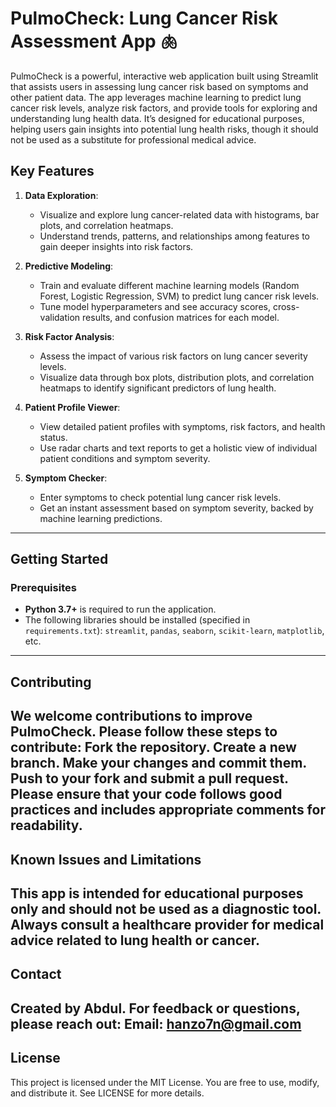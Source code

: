 # PulmoCheck: Lung Cancer Risk Assessment App 🫁

PulmoCheck is a powerful, interactive web application built using Streamlit that assists users in assessing lung cancer risk based on symptoms and other patient data. The app leverages machine learning to predict lung cancer risk levels, analyze risk factors, and provide tools for exploring and understanding lung health data. It’s designed for educational purposes, helping users gain insights into potential lung health risks, though it should not be used as a substitute for professional medical advice.

## Key Features
1. **Data Exploration**: 
   - Visualize and explore lung cancer-related data with histograms, bar plots, and correlation heatmaps.
   - Understand trends, patterns, and relationships among features to gain deeper insights into risk factors.
   
2. **Predictive Modeling**:
   - Train and evaluate different machine learning models (Random Forest, Logistic Regression, SVM) to predict lung cancer risk levels.
   - Tune model hyperparameters and see accuracy scores, cross-validation results, and confusion matrices for each model.

3. **Risk Factor Analysis**:
   - Assess the impact of various risk factors on lung cancer severity levels.
   - Visualize data through box plots, distribution plots, and correlation heatmaps to identify significant predictors of lung health.

4. **Patient Profile Viewer**:
   - View detailed patient profiles with symptoms, risk factors, and health status.
   - Use radar charts and text reports to get a holistic view of individual patient conditions and symptom severity.

5. **Symptom Checker**:
   - Enter symptoms to check potential lung cancer risk levels.
   - Get an instant assessment based on symptom severity, backed by machine learning predictions.

---

## Getting Started

### Prerequisites
- **Python 3.7+** is required to run the application.
- The following libraries should be installed (specified in `requirements.txt`): `streamlit`, `pandas`, `seaborn`, `scikit-learn`, `matplotlib`, etc.
---
## Contributing
We welcome contributions to improve PulmoCheck. Please follow these steps to contribute:
Fork the repository.
Create a new branch.
Make your changes and commit them.
Push to your fork and submit a pull request.
Please ensure that your code follows good practices and includes appropriate comments for readability.
---
## Known Issues and Limitations
This app is intended for educational purposes only and should not be used as a diagnostic tool.
Always consult a healthcare provider for medical advice related to lung health or cancer.
---
## Contact
Created by Abdul. For feedback or questions, please reach out:
Email: hanzo7n@gmail.com
---
## License
This project is licensed under the MIT License. You are free to use, modify, and distribute it. See LICENSE for more details.
